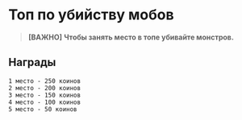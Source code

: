 # Топ по убийству мобов
> **[ВАЖНО]**
> **Чтобы занять место в топе убивайте монстров.**
## Награды 
    1 место - 250 коинов
    2 место - 200 коинов
    3 место - 150 коинов
    4 место - 100 коинов
    5 место - 50 коинов
